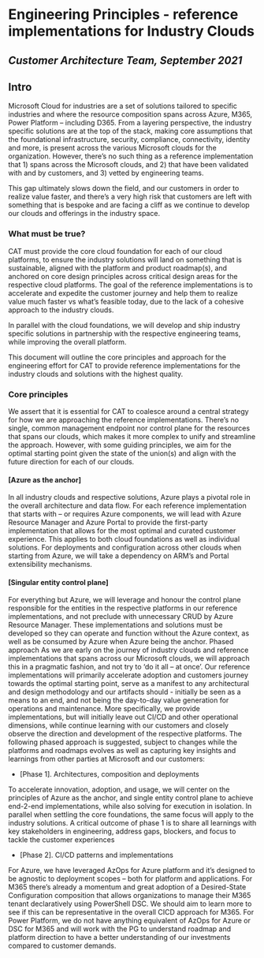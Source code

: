 # Engineering Principles - reference implementations for Industry Clouds

## *Customer Architecture Team, September 2021*

## Intro

Microsoft Cloud for industries are a set of solutions tailored to specific industries and where the resource composition spans across Azure, M365, Power Platform – including D365.
From a layering perspective, the industry specific solutions are at the top of the stack, making core assumptions that the foundational infrastructure, security, compliance, connectivity, identity and more, is present across the various Microsoft clouds for the organization.
However, there’s no such thing as a reference implementation that 1) spans across the Microsoft clouds, and 2) that have been validated with and by customers, and 3) vetted by engineering teams.

This gap ultimately slows down the field, and our customers in order to realize value faster, and there’s a very high risk that customers are left with something that is bespoke and are facing a cliff as we continue to develop our clouds and offerings in the industry space.

### What must be true?

CAT must provide the core cloud foundation for each of our cloud platforms, to ensure the industry solutions will land on something that is sustainable, aligned with the platform and product roadmap(s), and anchored on core design principles across critical design areas for the respective cloud platforms.
The goal of the reference implementations is to accelerate and expedite the customer journey and help them to realize value much faster vs what’s feasible today, due to the lack of a cohesive approach to the industry clouds.

In parallel with the cloud foundations, we will develop and ship industry specific solutions in partnership with the respective engineering teams, while improving the overall platform.

This document will outline the core principles and approach for the engineering effort for CAT to provide reference implementations for the industry clouds and solutions with the highest quality.

### Core principles

We assert that it is essential for CAT to coalesce around a central strategy for how we are approaching the reference implementations.
There’s no single, common management endpoint nor control plane for the resources that spans our clouds, which makes it more complex to unify and streamline the approach. However, with some guiding principles, we aim for the optimal starting point given the state of the union(s) and align with the future direction for each of our clouds.

#### [Azure as the anchor]

In all industry clouds and respective solutions, Azure plays a pivotal role in the overall architecture and data flow. For each reference implementation that starts with – or requires Azure components, we will lead with Azure Resource Manager and Azure Portal to provide the first-party implementation that allows for the most optimal and curated customer experience. This applies to both cloud foundations as well as individual solutions. For deployments and configuration across other clouds when starting from Azure, we will take a dependency on ARM’s and Portal extensibility mechanisms.

#### [Singular entity control plane]

For everything but Azure, we will leverage and honour the control plane responsible for the entities in the respective platforms in our reference implementations, and not preclude with unnecessary CRUD by Azure Resource Manager. These implementations and solutions must be developed so they can operate and function without the Azure context, as well as be consumed by Azure when Azure being the anchor.
Phased approach
As we are early on the journey of industry clouds and reference implementations that spans across our Microsoft clouds, we will approach this in a pragmatic fashion, and not try to ‘do it all – at once’.
Our reference implementations will primarily accelerate adoption and customers journey towards the optimal starting point, serve as a manifest to any architectural and design methodology and our artifacts should - initially be seen as a means to an end, and not being the day-to-day value generation for operations and maintenance. More specifically, we provide implementations, but will initially leave out CI/CD and other operational dimensions, while continue learning with our customers and closely observe the direction and development of the respective platforms.
The following phased approach is suggested, subject to changes while the platforms and roadmaps evolves as well as capturing key insights and learnings from other parties at Microsoft and our customers:

* [Phase 1]. Architectures, composition and deployments

To accelerate innovation, adoption, and usage, we will center on the principles of Azure as the anchor, and single entity control plane to achieve end-2-end implementations, while also solving for execution in isolation. In parallel when settling the core foundations, the same focus will apply to the industry solutions.
A critical outcome of phase 1 is to share all learnings with key stakeholders in engineering, address gaps, blockers, and focus to tackle the customer experiences

* [Phase 2]. CI/CD patterns and implementations

For Azure, we have leveraged AzOps for Azure platform and it’s designed to be agnostic to deployment scopes – both for platform and applications. For M365 there’s already a momentum and great adoption of a Desired-State Configuration composition that allows organizations to manage their M365 tenant declaratively using PowerShell DSC. We should aim to learn more to see if this can be representative in the overall CICD approach for M365. For Power Platform, we do not have anything equivalent of AzOps for Azure or DSC for M365 and will work with the PG to understand roadmap and platform direction to have a better understanding of our investments compared to customer demands.
